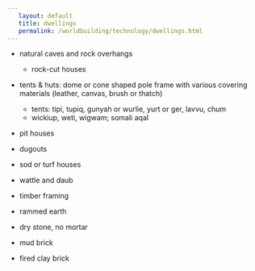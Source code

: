 ```yaml
---
   layout: default
   title: dwellings
   permalink: /worldbuilding/technology/dwellings.html
---
```


- natural caves and rock overhangs
  - rock-cut houses

- tents & huts: dome or cone shaped pole frame with various covering materials (leather, canvas, brush or thatch)
  - tents: tipi, tupiq, gunyah or wurlie, yurt or ger, lavvu, chum
  - wickiup, weti, wigwam; somali aqal
- pit houses
- dugouts
- sod or turf houses
- wattle and daub
- timber framing

- rammed earth
- dry stone, no mortar
- mud brick
- fired clay brick
